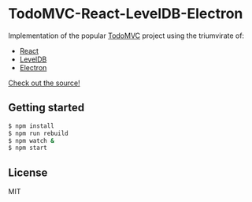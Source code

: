 # TodoMVC-React-LevelDB-Electron

Implementation of the popular [TodoMVC](http://todomvc.com/) project using the triumvirate of:

- [React](https://reactjs.org/)
- [LevelDB](http://leveldb.org/)
- [Electron](https://electronjs.org/)

[Check out the source!](src/App.js)

## Getting started

```bash
$ npm install
$ npm run rebuild
$ npm watch &
$ npm start
```

## License

MIT